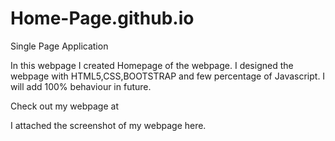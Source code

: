 # Home-Page.github.io
Single Page Application

In this webpage I created Homepage of the webpage. I designed the webpage with HTML5,CSS,BOOTSTRAP and few percentage of Javascript.
I will add 100% behaviour in future.

Check out my webpage at

I attached the screenshot of my webpage here.

